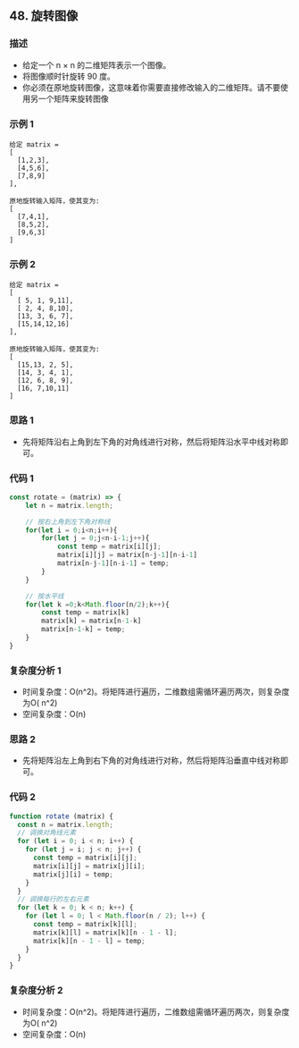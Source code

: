 <!--
 * @Author: your name
 * @Date: 2020-03-09 22:20:59
 * @LastEditTime: 2020-05-20 08:45:35
 * @LastEditors: Please set LastEditors
 * @Description: In User Settings Edit
 * @FilePath: /leetcode_fe/451-500/485_最大连续1的个数.md
 -->
## 48. 旋转图像

### 描述
+ 给定一个 n × n 的二维矩阵表示一个图像。
+ 将图像顺时针旋转 90 度。
+ 你必须在原地旋转图像，这意味着你需要直接修改输入的二维矩阵。请不要使用另一个矩阵来旋转图像

### 示例 1
```
给定 matrix = 
[
  [1,2,3],
  [4,5,6],
  [7,8,9]
],

原地旋转输入矩阵，使其变为:
[
  [7,4,1],
  [8,5,2],
  [9,6,3]
]
```
### 示例 2
```
给定 matrix =
[
  [ 5, 1, 9,11],
  [ 2, 4, 8,10],
  [13, 3, 6, 7],
  [15,14,12,16]
], 

原地旋转输入矩阵，使其变为:
[
  [15,13, 2, 5],
  [14, 3, 4, 1],
  [12, 6, 8, 9],
  [16, 7,10,11]
]
```


### 思路 1
+ 先将矩阵沿右上角到左下角的对角线进行对称，然后将矩阵沿水平中线对称即可。

### 代码 1
```js
const rotate = (matrix) => {
    let n = matrix.length;

    // 按右上角到左下角对称线
    for(let i = 0;i<n;i++){
        for(let j = 0;j<n-i-1;j++){
            const temp = matrix[i][j];
            matrix[i][j] = matrix[n-j-1][n-i-1]
            matrix[n-j-1][n-i-1] = temp;
        }
    }

    // 按水平线
    for(let k =0;k<Math.floor(n/2);k++){
        const temp = matrix[k]
        matrix[k] = matrix[n-1-k]
        matrix[n-1-k] = temp;
    }
}
```

### 复杂度分析 1
+ 时间复杂度：O(n^2)。将矩阵进行遍历，二维数组需循环遍历两次，则复杂度为O( n^2)
+ 空间复杂度：O(n)


### 思路 2
+ 先将矩阵沿左上角到右下角的对角线进行对称，然后将矩阵沿垂直中线对称即可。

### 代码 2
```js
function rotate (matrix) {
  const n = matrix.length;
  // 调换对角线元素
  for (let i = 0; i < n; i++) {
    for (let j = i; j < n; j++) {
      const temp = matrix[i][j];
      matrix[i][j] = matrix[j][i];
      matrix[j][i] = temp;
    }
  }
  // 调换每行的左右元素
  for (let k = 0; k < n; k++) {
    for (let l = 0; l < Math.floor(n / 2); l++) {
      const temp = matrix[k][l];
      matrix[k][l] = matrix[k][n - 1 - l];
      matrix[k][n - 1 - l] = temp;
    }
  }
}
```

### 复杂度分析 2
+ 时间复杂度：O(n^2)。将矩阵进行遍历，二维数组需循环遍历两次，则复杂度为O( n^2)
+ 空间复杂度：O(n)